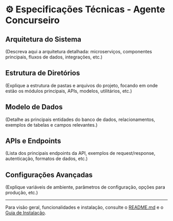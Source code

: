 # ⚙️ Especificações Técnicas - Agente Concurseiro

## Arquitetura do Sistema
(Descreva aqui a arquitetura detalhada: microserviços, componentes principais, fluxos de dados, integrações, etc.)

## Estrutura de Diretórios
(Explique a estrutura de pastas e arquivos do projeto, focando em onde estão os módulos principais, APIs, modelos, utilitários, etc.)

## Modelo de Dados
(Detalhe as principais entidades do banco de dados, relacionamentos, exemplos de tabelas e campos relevantes.)

## APIs e Endpoints
(Lista dos principais endpoints da API, exemplos de request/response, autenticação, formatos de dados, etc.)

## Configurações Avançadas
(Explique variáveis de ambiente, parâmetros de configuração, opções para produção, etc.)

---

Para visão geral, funcionalidades e instalação, consulte o [README.md](README.md) e o [Guia de Instalação](INSTALLATION_GUIDE.md).
